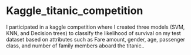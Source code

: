 # Kaggle_titanic_competition
I participated in a kaggle competition where I created three models (SVM, KNN, and Decision trees) to classify the likelihood of survival on my test dataset based on attributes such as Fare amount, gender, age, passenger class, and number of family members aboard the titanic.. 
